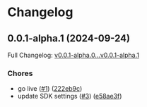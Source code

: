 # Changelog

## 0.0.1-alpha.1 (2024-09-24)

Full Changelog: [v0.0.1-alpha.0...v0.0.1-alpha.1](https://github.com/Find-AI/find-ai-python/compare/v0.0.1-alpha.0...v0.0.1-alpha.1)

### Chores

* go live ([#1](https://github.com/Find-AI/find-ai-python/issues/1)) ([222eb9c](https://github.com/Find-AI/find-ai-python/commit/222eb9cb10ce5f49a1f03b9e6e6e629bf3baadab))
* update SDK settings ([#3](https://github.com/Find-AI/find-ai-python/issues/3)) ([e58ae3f](https://github.com/Find-AI/find-ai-python/commit/e58ae3f46bac80cc33050298250f66f7d8e8ee2c))
